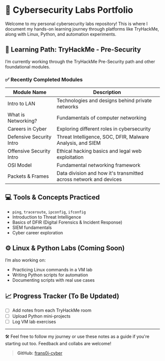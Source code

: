 # 🧠 Cybersecurity Labs Portfolio

Welcome to my personal cybersecurity labs repository! This is where I document my hands-on learning journey through platforms like TryHackMe, along with Linux, Python, and automation experiments.

## 🧭 Learning Path: TryHackMe - Pre-Security

I’m currently working through the TryHackMe Pre-Security path and other foundational modules.

### ✅ Recently Completed Modules
| Module Name               | Description                                                                 |
|---------------------------|-----------------------------------------------------------------------------|
| Intro to LAN              | Technologies and designs behind private networks                            |
| What is Networking?       | Fundamentals of computer networking                                         |
| Careers in Cyber          | Exploring different roles in cybersecurity                                  |
| Defensive Security Intro  | Threat Intelligence, SOC, DFIR, Malware Analysis, and SIEM                  |
| Offensive Security Intro  | Ethical hacking basics and legal web exploitation                           |
| OSI Model                 | Fundamental networking framework                                            |
| Packets & Frames          | Data division and how it's transmitted across network and devices           |

## 💻 Tools & Concepts Practiced
- `ping`, `traceroute`, `ipconfig`, `ifconfig`
- Introduction to Threat Intelligence
- Basics of DFIR (Digital Forensics & Incident Response)
- SIEM fundamentals
- Cyber career exploration

## ⚙️ Linux & Python Labs (Coming Soon)
I’m also working on:
- Practicing Linux commands in a VM lab
- Writing Python scripts for automation
- Documenting scripts with real use cases

## 📈 Progress Tracker (To Be Updated)
- [ ] Add notes from each TryHackMe room
- [ ] Upload Python mini-projects
- [ ] Log VM lab exercises

---

🛠️ Feel free to follow my journey or use these notes as a guide if you're starting out too. Feedback and collabs are welcome!

> **GitHub:** [frans0i-cyber](https://github.com/frans0i-cyber)
